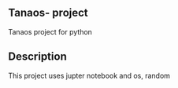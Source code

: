 ## Tanaos- project
Tanaos  project for python 

## Description
This project uses jupter notebook and os, random

